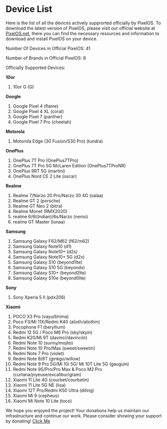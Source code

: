 # Device List
Here is the list of all the devices actively supprorted officially by PixelOS. To download the latest version of PixelOS, please visit our official website at [PixelOS.net](PixelOS.net), there you can find the necessary resources and information to download and install PixelOS on your device.

Number Of Devices in Official PixelOS: 41

Number of Brands in Official PixelOS: 8

Officially Supported Devices:

**10or**
1. 10or G (G)

**Google**
1. Google Pixel 4 (flame)
2. Google Pixel 4 XL (coral)
3. Google Pixel 7 (panther)
4. Google Pixel 7 Pro (cheetah)

**Motorola**
1. Motorola Edge (30 Fusion/S30 Pro) (tundra)

**OnePlus**
1. OnePlus 7T Pro (OnePlus7TPro)
2. OnePlus 7T Pro 5G McLaren Edition (OnePlus7TProNR)
3. OnePlus 9RT 5G (martini)
4. OnePlus Nord CE 2 Lite (oscar)

**Realme**
1. Realme 7/Narzo 20 Pro/Narzo 30 4G (salaa)
2. Realme GT 2 (porsche)
3. Realme GT Neo 2 (bitra)
4. Realme Monet (RMX2020)
5. realme 6/6i(Indian)/6s/Narzo (nemo)
6. realme GT Master (lunaa)

**Samsung**
1. Samsung Galaxy F62/M62 (f62/m62)
2. Samsung Galaxy Note10 (d1)
3. Samsung Galaxy Note10+ (d2s)
4. Samsung Galaxy Note10+ 5G (d2x)
5. Samsung Galaxy S10 (beyond1lte)
6. Samsung Galaxy S10 5G (beyondx)
7. Samsung Galaxy S10+ (beyond2lte)
8. Samsung Galaxy S10e (beyond0lte)

**Sony**
1. Sony Xperia 5 II (pdx206)

**Xiaomi**
1. POCO X3 Pro (vayu/bhima)
2. Poco F3/Mi 11X/Redmi K40 (alioth/aliothin)
3. Pocophone F1 (beryllium)
4. Redmi 12 5G / Poco M6 Pro (sky/skyin)
5. Redmi K20/Mi 9T (davinci/davinciin)
6. Redmi Note 10 (sunny/mojito)
7. Redmi Note 10 Pro/Max (sweet/sweetin)
8. Redmi Note 7 Pro (violet)
9. Redmi Note 8/8T (ginkgo/willow)
10. Redmi Note 9 Pro 5G/Mi 10i 5G/ Mi 10T Lite 5G (gauguin)
11. Redmi Note 9S/Pro/Pro Max & Poco M2 Pro (curtana/joyeuse/excalibur/gram)
12. Xiaomi 11 Lite 4G (courbet/courbetin)
13. Xiaomi 11 Lite 5G NE (lisa)
14. Xiaomi 12T Pro/Redmi K50 Ultra (diting)
15. Xiaomi Mi 9 (cepheus)
16. Xiaomi Mi Note 10 Lite (toco)

We hope you enjoyed the project! Your donations help us maintain our infrastructure and continue our work. Please consider showing your support by donating! [Click Me](https://wiki.pixelos.net/docs/donate)